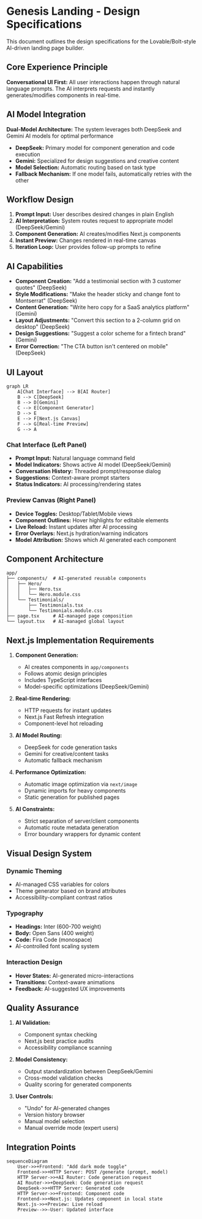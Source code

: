 # Genesis Landing - Design Specifications

This document outlines the design specifications for the Lovable/Bolt-style AI-driven landing page builder.

## Core Experience Principle
**Conversational UI First:** All user interactions happen through natural language prompts. The AI interprets requests and instantly generates/modifies components in real-time.

## AI Model Integration
**Dual-Model Architecture:** The system leverages both DeepSeek and Gemini AI models for optimal performance
*   **DeepSeek:** Primary model for component generation and code execution
*   **Gemini:** Specialized for design suggestions and creative content
*   **Model Selection:** Automatic routing based on task type
*   **Fallback Mechanism:** If one model fails, automatically retries with the other

## Workflow Design
1. **Prompt Input:** User describes desired changes in plain English
2. **AI Interpretation:** System routes request to appropriate model (DeepSeek/Gemini)
3. **Component Generation:** AI creates/modifies Next.js components
4. **Instant Preview:** Changes rendered in real-time canvas
5. **Iteration Loop:** User provides follow-up prompts to refine

## AI Capabilities
* **Component Creation:** "Add a testimonial section with 3 customer quotes" (DeepSeek)
* **Style Modifications:** "Make the header sticky and change font to Montserrat" (DeepSeek)
* **Content Generation:** "Write hero copy for a SaaS analytics platform" (Gemini)
* **Layout Adjustments:** "Convert this section to a 2-column grid on desktop" (DeepSeek)
* **Design Suggestions:** "Suggest a color scheme for a fintech brand" (Gemini)
* **Error Correction:** "The CTA button isn't centered on mobile" (DeepSeek)

## UI Layout
```mermaid
graph LR
    A[Chat Interface] --> B[AI Router]
    B --> C[DeepSeek]
    B --> D[Gemini]
    C --> E[Component Generator]
    D --> E
    E --> F[Next.js Canvas]
    F --> G[Real-time Preview]
    G --> A
```

### Chat Interface (Left Panel)
- **Prompt Input:** Natural language command field
- **Model Indicators:** Shows active AI model (DeepSeek/Gemini)
- **Conversation History:** Threaded prompt/response dialog
- **Suggestions:** Context-aware prompt starters
- **Status Indicators:** AI processing/rendering states

### Preview Canvas (Right Panel)
- **Device Toggles:** Desktop/Tablet/Mobile views
- **Component Outlines:** Hover highlights for editable elements
- **Live Reload:** Instant updates after AI processing
- **Error Overlays:** Next.js hydration/warning indicators
- **Model Attribution:** Shows which AI generated each component

## Component Architecture
```plaintext
app/
├── components/  # AI-generated reusable components
│   ├── Hero/
│   │   ├── Hero.tsx
│   │   └── Hero.module.css
│   └── Testimonials/
│       ├── Testimonials.tsx
│       └── Testimonials.module.css
├── page.tsx     # AI-managed page composition
└── layout.tsx   # AI-managed global layout
```

## Next.js Implementation Requirements
1. **Component Generation:**
   - AI creates components in `app/components`
   - Follows atomic design principles
   - Includes TypeScript interfaces
   - Model-specific optimizations (DeepSeek/Gemini)

2. **Real-time Rendering:**
   - HTTP requests for instant updates
   - Next.js Fast Refresh integration
   - Component-level hot reloading

3. **AI Model Routing:**
   - DeepSeek for code generation tasks
   - Gemini for creative/content tasks
   - Automatic fallback mechanism

4. **Performance Optimization:**
   - Automatic image optimization via `next/image`
   - Dynamic imports for heavy components
   - Static generation for published pages

5. **AI Constraints:**
   - Strict separation of server/client components
   - Automatic route metadata generation
   - Error boundary wrappers for dynamic content

## Visual Design System
### Dynamic Theming
- AI-managed CSS variables for colors
- Theme generator based on brand attributes
- Accessibility-compliant contrast ratios

### Typography
- **Headings:** Inter (600-700 weight)
- **Body:** Open Sans (400 weight)
- **Code:** Fira Code (monospace)
- AI-controlled font scaling system

### Interaction Design
- **Hover States:** AI-generated micro-interactions
- **Transitions:** Context-aware animations
- **Feedback:** AI-suggested UX improvements

## Quality Assurance
1. **AI Validation:**
   - Component syntax checking
   - Next.js best practice audits
   - Accessibility compliance scanning

2. **Model Consistency:**
   - Output standardization between DeepSeek/Gemini
   - Cross-model validation checks
   - Quality scoring for generated components

3. **User Controls:**
   - "Undo" for AI-generated changes
   - Version history browser
   - Manual model selection
   - Manual override mode (expert users)

## Integration Points
```mermaid
sequenceDiagram
    User->>+Frontend: "Add dark mode toggle"
    Frontend->>+HTTP Server: POST /generate (prompt, model)
    HTTP Server->>+AI Router: Code generation request
    AI Router->>+DeepSeek: Code generation request
    DeepSeek->>+HTTP Server: Generated code
    HTTP Server->>+Frontend: Component code
    Frontend->>+Next.js: Updates component in local state
    Next.js->>+Preview: Live reload
    Preview-->>-User: Updated interface
```
